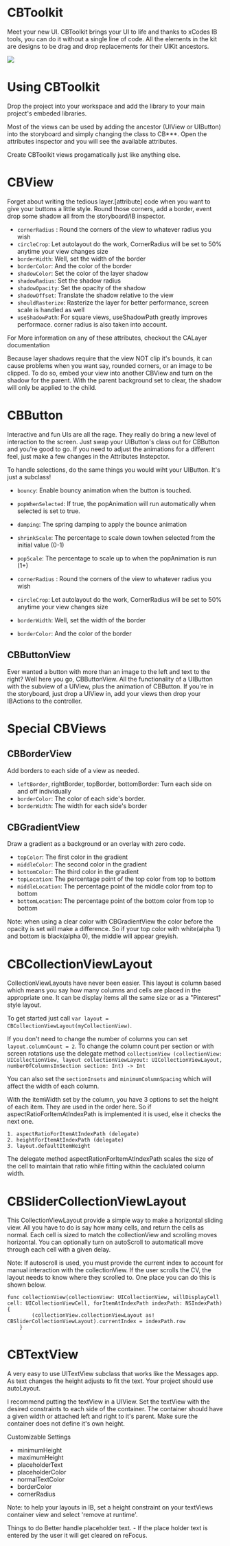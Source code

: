 CBToolkit
=========


Meet your new UI. CBToolkit brings your UI to life and thanks to xCodes IB tools, you can do it without a single line of code. All the elements in the kit are designs to be drag and drop replacements for their UIKit ancestors.

<img src="/CBToolkitVideo.gif">

<h1>Using CBToolkit</h1>
Drop the project into your workspace and add the library to your main project's embeded libraries. 

Most of the views can be used by adding the ancestor (UIView or UIButton) into the storyboard and simply changing the class to CB***. Open the attributes inspector and you will see the available attributes. 

Create CBToolkit views progamatically just like anything else. 


<h1>CBView</h1>

Forget about writing the tedious layer.[attribute] code when you want to give your buttons a little style. Round those corners, add a border, event drop some shadow all from the storyboard/IB inspector.

* `cornerRadius` : Round the corners of the view to whatever radius you wish
* `circleCrop`: Let autolayout do the work, CornerRadius will be set to 50% anytime your view changes size
* `borderWidth`: Well, set the width of the border
* `borderColor`: And the color of the border
* `shadowColor`: Set the color of the layer shadow
* `shadowRadius`: Set the shadow radius
* `shadowOpacity`: Set the opacity of the shadow 
* `shadowOffset`: Translate the shadow relative to the view
* `shouldRasterize`: Rasterize the layer for better performance, screen scale is handled as well
* `useShadowPath`: For square views, useShadowPath greatly improves performace. corner radius is also taken into account.

For More information on any of these attributes, checkout the CALayer documentation

Because layer shadows require that the view NOT clip it's bounds, it can cause problems when you want say, rounded corners, or an image to be clipped. To do so, embed your view into another CBView and turn on the shadow for the parent. With the parent background set to clear, the shadow will only be applied to the child.


<h1>CBButton</h1>

Interactive and fun UIs are all the rage. They really do bring a new level of interaction to the screen. Just swap your UIButton's class out for CBButton and you're good to go. If you need to adjust the animations for a different feel, just make a few changes in the Attributes Instepctor.

To handle selections, do the same things you would wiht your UIButton. It's just a subclass!

* `bouncy`: Enable bouncy animation when the button is touched.
* `popWhenSelected`: If true, the popAnimation will run automatically when selected is set to true.
* `damping`: The spring damping to apply the bounce animation
* `shrinkScale`: The percentage to scale down towhen selected from the initial value (0-1)
* `popScale`: The percentage to scale up to when the popAnimation is run (1+)

* `cornerRadius` : Round the corners of the view to whatever radius you wish
* `circleCrop`: Let autolayout do the work, CornerRadius will be set to 50% anytime your view changes size
* `borderWidth`: Well, set the width of the border
* `borderColor`: And the color of the border

<h2>CBButtonView</h2>

Ever wanted a button with more than an image to the left and text to the right? Well here you go, CBButtonView. All the functionality of a UIButton with the subview of a UIView, plus the animation of CBButton. If you're in the storyboard, just drop a UIView in, add your views then drop your IBActions to the controller. 





<h1>Special CBViews</h1>
<h2>CBBorderView</h2>
Add borders to each side of a view as needed. 

* `leftBorder`, rightBorder, topBorder, bottomBorder: Turn each side on and off individually
* `borderColor`: The color of each side's border.
* `borderWidth`: The width for each side's border

<h2>CBGradientView</h2>
Draw a gradient as a background or an overlay with zero code.

* `topColor`: The first color in the gradient
* `middleColor`: The second color in the gradient
* `bottomColor`: The third color in the gradient
* `topLocation`: The percentage point of the top color from top to bottom
* `middleLocation`: The percentage point of the middle color from top to bottom
* `bottomLocation`: The percentage point of the bottom color from top to bottom

Note: when using a clear color with CBGradientView the color before the opacity is set will make a difference. So if your top color with white(alpha 1) and bottom is black(alpha 0), the middle will appear greyish.



<h1>CBCollectionViewLayout</h1>

CollectionViewLayouts have never been easier. This layout is column based which means you say how many columns and cells are placed in the appropriate one. It can be display items all the same size or as a "Pinterest" style layout.

To get started just call `var layout = CBCollectionViewLayout(myCollectionView)`. 

If you don't need to change the number of columns you can set `layout.columnCount = 2`. To change the column count per section or with screen rotations use the delegate method `collectionView (collectionView: UICollectionView, layout collectionViewLayout: UICollectionViewLayout, numberOfColumnsInSection section: Int) -> Int`

You can also set the `sectionInsets` and `minimumColumnSpacing` which will affect the width of each column.

With the itemWidth set by the column, you have 3 options to set the height of each item. They are used in the order here. So if aspectRatioForItemAtIndexPath is implemented it is used, else it checks the next one.
    
    1. aspectRatioForItemAtIndexPath (delegate)
    2. heightForItemAtIndexPath (delegate)
    3. layout.defaultItemHeight

The delegate method aspectRationForItemAtIndexPath scales the size of the cell to maintain that ratio while fitting within the caclulated column width.


<h1>CBSliderCollectionViewLayout</h1>

This CollectionViewLayout provide a simple way to make a horizontal sliding view. All you have to do is say how many cells, and return the cells as normal. Each cell is sized to match the collectionView and scrolling moves horizontal. You can optionally turn on autoScroll to automaticall move through each cell with a given delay. 

Note: If autoscroll is used, you must provide the current index to account for manual interaction with the collectionView. If the user scrolls the CV, the layout needs to know where they scrolled to. One place you can do this is shown below.

````
func collectionView(collectionView: UICollectionView, willDisplayCell cell: UICollectionViewCell, forItemAtIndexPath indexPath: NSIndexPath) {
        (collectionView.collectionViewLayout as! CBSliderCollectionViewLayout).currentIndex = indexPath.row
    }
````


<h1>CBTextView</h1>

A very easy to use UITextView subclass that works like the Messages app. As text changes the height adjusts to fit the text. Your project should use autoLayout.

I recommend putting the textView in a UIView. Set the textView with the desired constraints to each side of the container. The container should have a given width or attached left and right to it's parent. Make sure the container does not define it's own height. 

Customizable Settings
* minimumHeight </br>
* maximumHeight </br>
* placeholderText </br>
* placeholderColor </br>
* normalTextColor </br>
* borderColor </br>
* cornerRadius

Note: to help your layouts in IB, set a height constraint on your textViews container view and select 'remove at runtime'.

Things to do
Better handle placeholder text. - If the place holder text is entered by the user it will get cleared on reFocus. 




